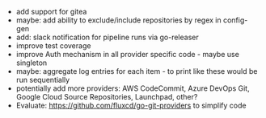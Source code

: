 * add support for gitea
* maybe: add ability to exclude/include repositories by regex in config-gen
* add: slack notification for pipeline runs via go-releaser
* improve test coverage
* improve Auth mechanism in all provider specific code - maybe use singleton
* maybe: aggregate log entries for each item - to print like these would be run sequentially
* potentially add more providers: AWS CodeCommit, Azure DevOps Git, Google Cloud Source Repositories, Launchpad, other?
* Evaluate: https://github.com/fluxcd/go-git-providers to simplify code
